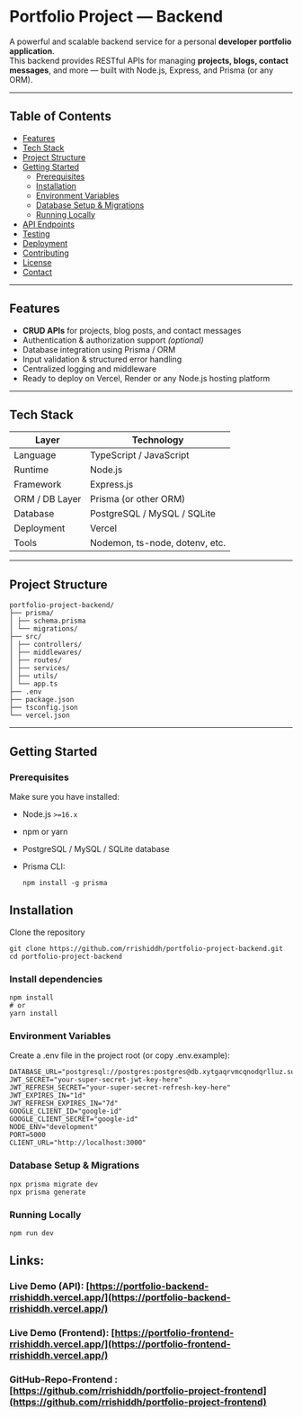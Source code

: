 # Portfolio Project — Backend

A powerful and scalable backend service for a personal **developer portfolio application**.  
This backend provides RESTful APIs for managing **projects, blogs, contact messages**, and more — built with Node.js, Express, and Prisma (or any ORM).

---

## Table of Contents

- [ Features](#-features)
- [ Tech Stack](#-tech-stack)
- [ Project Structure](#-project-structure)
- [ Getting Started](#-getting-started)
  - [Prerequisites](#prerequisites)
  - [Installation](#installation)
  - [Environment Variables](#environment-variables)
  - [Database Setup & Migrations](#database-setup--migrations)
  - [Running Locally](#running-locally)
- [API Endpoints](#-api-endpoints)
- [ Testing](#-testing)
- [ Deployment](#-deployment)
- [ Contributing](#-contributing)
- [ License](#-license)
- [ Contact](#-contact)

---

##  Features

-  **CRUD APIs** for projects, blog posts, and contact messages  
-  Authentication & authorization support *(optional)*  
-  Database integration using Prisma / ORM  
-  Input validation & structured error handling  
-  Centralized logging and middleware  
-  Ready to deploy on Vercel, Render or any Node.js hosting platform  

---

##  Tech Stack

| Layer | Technology |
|-------|------------|
| Language | TypeScript / JavaScript |
| Runtime | Node.js |
| Framework | Express.js |
| ORM / DB Layer | Prisma (or other ORM) |
| Database | PostgreSQL / MySQL / SQLite |
| Deployment | Vercel |
| Tools | Nodemon, ts-node, dotenv, etc. |

---

##  Project Structure

```
portfolio-project-backend/
├── prisma/
│ ├── schema.prisma
│ └── migrations/
├── src/
│ ├── controllers/
│ ├── middlewares/
│ ├── routes/
│ ├── services/
│ ├── utils/
│ └── app.ts
├── .env
├── package.json
├── tsconfig.json
└── vercel.json
```

---

##  Getting Started

### Prerequisites

Make sure you have installed:

- Node.js `>=16.x`
- npm or yarn
- PostgreSQL / MySQL / SQLite database

- Prisma CLI:  
  ```npm
  npm install -g prisma
  ```


## Installation

Clone the repository

```
git clone https://github.com/rrishiddh/portfolio-project-backend.git
cd portfolio-project-backend
```

### Install dependencies
```
npm install
# or
yarn install
```

### Environment Variables
Create a .env file in the project root (or copy .env.example):

```
DATABASE_URL="postgresql://postgres:postgres@db.xytgaqrvmcqnodqrlluz.supabase.co:5432/postgres"
JWT_SECRET="your-super-secret-jwt-key-here"
JWT_REFRESH_SECRET="your-super-secret-refresh-key-here"
JWT_EXPIRES_IN="1d"
JWT_REFRESH_EXPIRES_IN="7d"
GOOGLE_CLIENT_ID="google-id"
GOOGLE_CLIENT_SECRET="google-id"
NODE_ENV="development"
PORT=5000
CLIENT_URL="http://localhost:3000"
```

### Database Setup & Migrations

```
npx prisma migrate dev
npx prisma generate
```

### Running Locally

```
npm run dev
```

## Links: 

### Live Demo (API): [https://portfolio-backend-rrishiddh.vercel.app/](https://portfolio-backend-rrishiddh.vercel.app/)

### Live Demo (Frontend): [https://portfolio-frontend-rrishiddh.vercel.app/](https://portfolio-frontend-rrishiddh.vercel.app/)

### GitHub-Repo-Frontend : [https://github.com/rrishiddh/portfolio-project-frontend](https://github.com/rrishiddh/portfolio-project-frontend)
